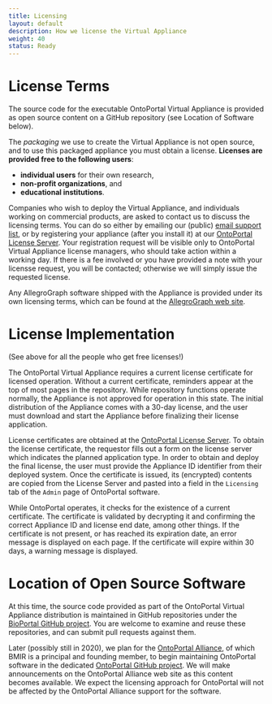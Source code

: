```yaml
---
title: Licensing
layout: default
description: How we license the Virtual Appliance
weight: 40
status: Ready
---
```


# License Terms

The source code for the executable OntoPortal Virtual Appliance 
is provided as open source content on a GitHub repository 
(see Location of Software below). 

The *packaging* we use to create the Virtual Appliance is not open source,
and to use this packaged appliance you must obtain a license. 
**Licenses are provided free to the following users**:
* **individual users** for their own research,
* **non-profit organizations**, and 
* **educational institutions**. 

Companies who wish to deploy the Virtual Appliance, 
and individuals working on commercial products, 
are asked to contact us to discuss the licensing terms.
You can do so either by emailing our (public) 
<a href="mailto:{{email-support}}">email support list</a>,
or by registering your appliance (after you install it) at our 
[OntoPortal License Server](https://license.ontoportal.org). 
Your registration request will be visible 
only to  OntoPortal Virtual Appliance license managers,
who should take action within a working day.
If there is a fee involved or you have provided a note with your licensse request, 
you will be contacted;
otherwise we will simply issue the requested license.

Any AllegroGraph software shipped with the Appliance 
is provided under its own licensing terms,
which can be found at the [AllegroGraph web site](https://allegrograph.com).

# License Implementation

(See above for all the people who get free licenses!)

The OntoPortal Virtual Appliance requires a current license certificate 
for licensed operation. Without a current certificate, 
reminders appear at the top of most pages in the repository. 
While repository functions operate normally, 
the Appliance is not approved for operation in this state.
The initial distribution of the Appliance comes with a 30-day license,
and the user must download and start the Appliance
before finalizing their license application.

License certificates are obtained at the 
[OntoPortal License Server](https://license.ontoportal.org). 
To obtain the license certificate, the requestor fills out a form
on the license server which indicates the planned application type.
In order to obtain and deploy the final license, the user
must provide the Appliance ID identifier from their deployed system.
Once the certificate is issued, its (encrypted) contents are 
copied from the License Server 
and pasted into a field in the `Licensing` tab 
of the `Admin` page of OntoPortal software. 

While OntoPortal operates, it checks for the existence of a current certificate.
The certificate is validated by decrypting it 
and confirming the correct Appliance ID and license end date, among other things.
If the certificate is not present, or has reached its expiration date, 
an error message is displayed on each page.
If the certificate will expire within 30 days, a warning message is displayed.

# Location of Open Source Software

At this time, the source code provided as part of the 
OntoPortal Virtual Appliance distribution
is maintained in GitHub repositories under the 
[BioPortal GitHub project](https://github.com/ncbo). 
You are welcome to examine and reuse these repositories, 
and can submit pull requests against them.

Later (possibly still in 2020), we plan for the [OntoPortal Alliance](https://ontoportal.org), 
of which BMIR is a principal and founding member, 
to begin maintaining OntoPortal software in the dedicated 
[OntoPortal GitHub project](https://github.com/ontoportal).
We will make announcements on the OntoPortal Alliance web site 
as this content becomes available. 
We expect the licensing approach for OntoPortal will not be affected by the
OntoPortal Alliance support for the software.





